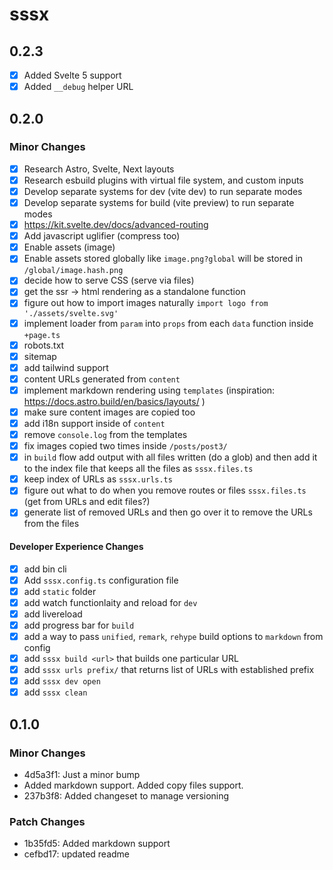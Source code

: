 # sssx

## 0.2.3

- [x] Added Svelte 5 support
- [x] Added `__debug` helper URL

## 0.2.0

### Minor Changes

- [x] Research Astro, Svelte, Next layouts
- [x] Research esbuild plugins with virtual file system, and custom inputs
- [x] Develop separate systems for dev (vite dev) to run separate modes
- [x] Develop separate systems for build (vite preview) to run separate modes
- [x] https://kit.svelte.dev/docs/advanced-routing
- [x] Add javascript uglifier (compress too)
- [x] Enable assets (image)
- [x] Enable assets stored globally like `image.png?global` will be stored in `/global/image.hash.png`
- [x] decide how to serve CSS (serve via files)
- [x] get the ssr -> html rendering as a standalone function
- [x] figure out how to import images naturally `import logo from './assets/svelte.svg'`
- [x] implement loader from `param` into `props` from each `data` function inside `+page.ts`
- [x] robots.txt
- [x] sitemap
- [x] add tailwind support
- [x] content URLs generated from `content`
- [x] implement markdown rendering using `templates` (inspiration: https://docs.astro.build/en/basics/layouts/ )
- [x] make sure content images are copied too
- [x] add i18n support inside of `content`
- [x] remove `console.log` from the templates
- [x] fix images copied two times inside `/posts/post3/`
- [x] in `build` flow add output with all files written (do a glob) and then add it to the index file that keeps all the files as `sssx.files.ts`
- [x] keep index of URLs as `sssx.urls.ts`
- [x] figure out what to do when you remove routes or files `sssx.files.ts` (get from URLs and edit files?)
- [x] generate list of removed URLs and then go over it to remove the URLs from the files

#### Developer Experience Changes

- [x] add bin cli
- [x] Add `sssx.config.ts` configuration file
- [x] add `static` folder
- [x] add watch functionlaity and reload for `dev`
- [x] add livereload
- [x] add progress bar for `build`
- [x] add a way to pass `unified`, `remark`, `rehype` build options to `markdown` from config
- [x] add `sssx build <url>` that builds one particular URL
- [x] add `sssx urls prefix/` that returns list of URLs with established prefix
- [x] add `sssx dev open`
- [x] add `sssx clean`

## 0.1.0

### Minor Changes

- 4d5a3f1: Just a minor bump
- Added markdown support. Added copy files support.
- 237b3f8: Added changeset to manage versioning

### Patch Changes

- 1b35fd5: Added markdown support
- cefbd17: updated readme
